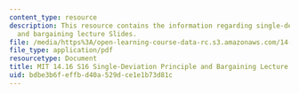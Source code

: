 ```yaml
---
content_type: resource
description: This resource contains the information regarding single-deviation principle
  and bargaining lecture Slides.
file: /media/https%3A/open-learning-course-data-rc.s3.amazonaws.com/14-16-strategy-and-information-spring-2016/bdbe3b6feffbd40a529dce1e1b73d81c_MIT14_16S16_single.pdf
file_type: application/pdf
resourcetype: Document
title: MIT 14.16 S16 Single-Deviation Principle and Bargaining Lecture Slides
uid: bdbe3b6f-effb-d40a-529d-ce1e1b73d81c
---
```

